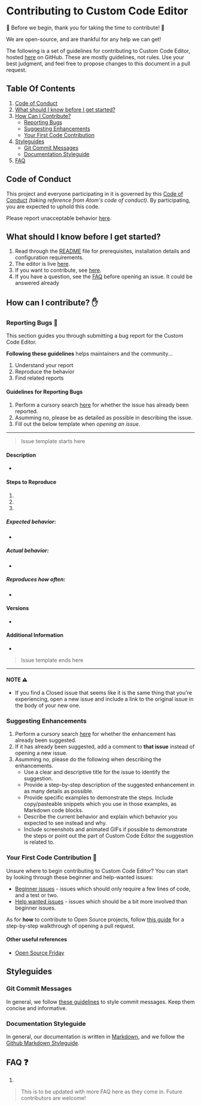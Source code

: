 # Contributing to Custom Code Editor 

:tada: Before we begin, thank you for taking the time to contribute! :tada:

We are open-source, and are thankful for any help we can get!

The following is a set of guidelines for contributing to Custom Code Editor, hosted [here](https://github.com/DhanushNehru/CustomCodeEditor) on GitHub. These are mostly guidelines, not rules. Use your best judgment, and feel free to propose changes to this document in a pull request.

## Table Of Contents

1. [Code of Conduct](#code-of-conduct)
2. [What should I know before I get started?](#what-should-i-know-before-i-get-started)
3. [How Can I Contribute?](#how-can-i-contribute)
    * [Reporting Bugs](#reporting-bugs)
    * [Suggesting Enhancements](#suggesting-enhancements)
    * [Your First Code Contribution](#your-first-code-contribution)
4. [Styleguides](#styleguides)
    * [Git Commit Messages](#git-commit-messages)
    * [Documentation Styleguide](#documentation-styleguide)
5. [FAQ](#faq)

## Code of Conduct

This project and everyone participating in it is governed by this [Code of Conduct](https://github.com/atom/atom/blob/master/CODE_OF_CONDUCT.md) *(taking reference from Atom's code of conduct)*. By participating, you are expected to uphold this code. 

Please report unacceptable behavior [here](https://discord.com/invite/Yn9g6KuWyA).

## What should I know before I get started?

1. Read through the [README](README.md) file for prerequisites, installation details and configuration requirements.
2. The editor is live [here](https://custom-code-editor.vercel.app/).
3. If you want to contribute, see [here](#how-can-i-contribute).
4. If you have a question, see the [FAQ](#faq) before opening an issue. It could be answered already

## How can I contribute? :hand:

### Reporting Bugs :bug:

This section guides you through submitting a bug report for the Custom Code Editor. 

**Following these guidelines** helps maintainers and the community...

1. Understand your report
2. Reproduce the behavior 
3. Find related reports

#### Guidelines for Reporting Bugs

1. Perform a cursory search [here](https://github.com/DhanushNehru/CustomCodeEditor/issues) for whether the issue has already been reported.
2. Asumming no, please be as detailed as possible in describing the issue.
3. Fill out the below template when *opening an issue*.

---

> Issue template starts here

#### Description
* 
#### Steps to Reproduce
1. 
2. 
3. 

##### Expected behavior:
* 

##### Actual behavior:
* 

##### Reproduces how often:
* 

#### Versions
* 

#### Additional Information
* 

> Issue template ends here

---

#### NOTE :warning:

* If you find a Closed issue that seems like it is the same thing that you're experiencing, open a new issue and include a link to the original issue in the body of your new one.

### Suggesting Enhancements

1. Perform a cursory search [here](https://github.com/DhanushNehru/CustomCodeEditor/issues) for whether the enhancement has already been suggested.
2. If it has already been suggested, add a comment to **that issue** instead of opening a new issue.
3. Asumming no, please do the following when describing the enhancements.
    * Use a clear and descriptive title for the issue to identify the suggestion.
    * Provide a step-by-step description of the suggested enhancement in as many details as possible.
    * Provide specific examples to demonstrate the steps. Include copy/pasteable snippets which you use in those examples, as Markdown code blocks.
    * Describe the current behavior and explain which behavior you expected to see instead and why.
    * Include screenshots and animated GIFs if possible to demonstrate the steps or point out the part of Custom Code Editor the suggestion is related to.

### Your First Code Contribution :tada:

Unsure where to begin contributing to Custom Code Editor? You can start by looking through these beginner and help-wanted issues:

* [Beginner issues](https://github.com/DhanushNehru/CustomCodeEditor/labels/good%20first%20issue) - issues which should only require a few lines of code, and a test or two.
* [Help wanted issues](https://github.com/DhanushNehru/CustomCodeEditor/labels/help%20wanted) - issues which should be a bit more involved than beginner issues.

As for **how** to contribute to Open Source projects, follow [this guide](https://daily.dev/blog/how-to-contribute-to-open-source-projects-as-a-beginner) for a step-by-step walkthrough of opening a pull request.

#### Other useful references

* [Open Source Friday](https://opensourcefriday.com/)

## Styleguides

### Git Commit Messages

In general, we follow [these guidelines](https://gist.github.com/robertpainsi/b632364184e70900af4ab688decf6f53) to style commit messages. Keep them concise and informative.

### Documentation Styleguide

In general, our documentation is written in [Markdown](https://docs.github.com/en/get-started/writing-on-github/getting-started-with-writing-and-formatting-on-github/basic-writing-and-formatting-syntax), and we follow the [Github Markdown Styleguide](https://github.com/google/styleguide/blob/gh-pages/docguide/style.md).

## FAQ :question:

1. 

> This is to be updated with more FAQ here as they come in. Future contributors are welcome!
